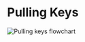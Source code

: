 # Pulling Keys 

![Pulling keys flowchart](https://cdn.rawgit.com/Argonne-National-Laboratory/meg-server/master/docs/images/Pulling-Keys.svg)
